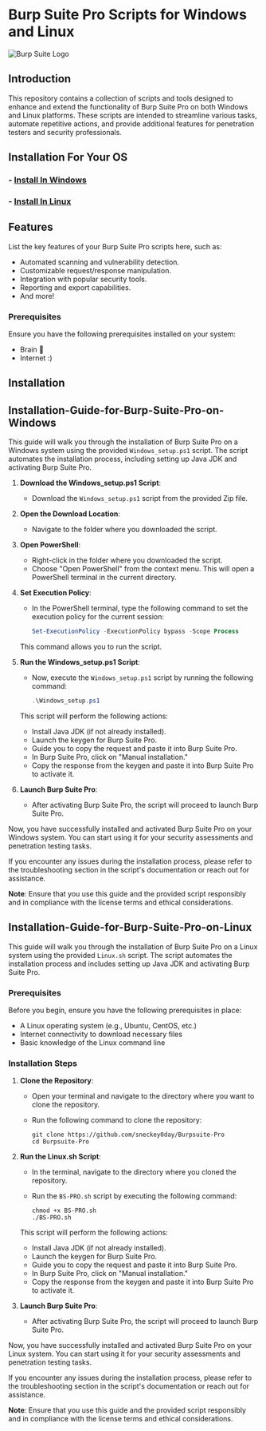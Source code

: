 # Burp Suite Pro Scripts for Windows and Linux

![Burp Suite Logo](https://portswigger.net/cms/images/12/c8/c338-article-burp-suite-user-community-tips-and-tricks_blog-article.jpg)

## Introduction

This repository contains a collection of scripts and tools designed to enhance and extend the functionality of Burp Suite Pro on both Windows and Linux platforms. These scripts are intended to streamline various tasks, automate repetitive actions, and provide additional features for penetration testers and security professionals.

## Installation For Your OS

### - [ Install In Windows](#Installation-Guide-for-Burp-Suite-Pro-on-Windows)
### - [ Install In Linux](#Installation-Guide-for-Burp-Suite-Pro-on-Linux)

## Features

List the key features of your Burp Suite Pro scripts here, such as:

- Automated scanning and vulnerability detection.
- Customizable request/response manipulation.
- Integration with popular security tools.
- Reporting and export capabilities.
- And more!

  
### Prerequisites

Ensure you have the following prerequisites installed on your system:

- Brain 🧠
- Internet :)

## Installation

## Installation-Guide-for-Burp-Suite-Pro-on-Windows

This guide will walk you through the installation of Burp Suite Pro on a Windows system using the provided `Windows_setup.ps1` script. The script automates the installation process, including setting up Java JDK and activating Burp Suite Pro.

1. **Download the Windows_setup.ps1 Script**:

   - Download the `Windows_setup.ps1` script from the provided Zip file.

2. **Open the Download Location**:

   - Navigate to the folder where you downloaded the script.

3. **Open PowerShell**:

   - Right-click in the folder where you downloaded the script.
   - Choose "Open PowerShell" from the context menu. This will open a PowerShell terminal in the current directory.

4. **Set Execution Policy**:

   - In the PowerShell terminal, type the following command to set the execution policy for the current session:

     ```powershell
     Set-ExecutionPolicy -ExecutionPolicy bypass -Scope Process
     ```

   This command allows you to run the script.

5. **Run the Windows_setup.ps1 Script**:

   - Now, execute the `Windows_setup.ps1` script by running the following command:

     ```powershell
     .\Windows_setup.ps1
     ```

   This script will perform the following actions:

   - Install Java JDK (if not already installed).
   - Launch the keygen for Burp Suite Pro.
   - Guide you to copy the request and paste it into Burp Suite Pro.
   - In Burp Suite Pro, click on "Manual installation."
   - Copy the response from the keygen and paste it into Burp Suite Pro to activate it.

6. **Launch Burp Suite Pro**:

   - After activating Burp Suite Pro, the script will proceed to launch Burp Suite Pro.

Now, you have successfully installed and activated Burp Suite Pro on your Windows system. You can start using it for your security assessments and penetration testing tasks.

If you encounter any issues during the installation process, please refer to the troubleshooting section in the script's documentation or reach out for assistance.

**Note**: Ensure that you use this guide and the provided script responsibly and in compliance with the license terms and ethical considerations.

## Installation-Guide-for-Burp-Suite-Pro-on-Linux

This guide will walk you through the installation of Burp Suite Pro on a Linux system using the provided `Linux.sh` script. The script automates the installation process and includes setting up Java JDK and activating Burp Suite Pro.

### Prerequisites

Before you begin, ensure you have the following prerequisites in place:

- A Linux operating system (e.g., Ubuntu, CentOS, etc.)
- Internet connectivity to download necessary files
- Basic knowledge of the Linux command line

### Installation Steps

1. **Clone the Repository**:

   - Open your terminal and navigate to the directory where you want to clone the repository.
   - Run the following command to clone the repository:

     ```shell
     git clone https://github.com/sneckey0day/Burpsuite-Pro
     cd Burpsuite-Pro
     ```

2. **Run the Linux.sh Script**:

   - In the terminal, navigate to the directory where you cloned the repository.
   - Run the `BS-PRO.sh` script by executing the following command:

     ```shell
     chmod +x BS-PRO.sh
     ./BS-PRO.sh
     ```

   This script will perform the following actions:

   - Install Java JDK (if not already installed).
   - Launch the keygen for Burp Suite Pro.
   - Guide you to copy the request and paste it into Burp Suite Pro.
   - In Burp Suite Pro, click on "Manual installation."
   - Copy the response from the keygen and paste it into Burp Suite Pro to activate it.

3. **Launch Burp Suite Pro**:

   - After activating Burp Suite Pro, the script will proceed to launch Burp Suite Pro.

Now, you have successfully installed and activated Burp Suite Pro on your Linux system. You can start using it for your security assessments and penetration testing tasks.

If you encounter any issues during the installation process, please refer to the troubleshooting section in the script's documentation or reach out for assistance.

**Note**: Ensure that you use this guide and the provided script responsibly and in compliance with the license terms and ethical considerations.

